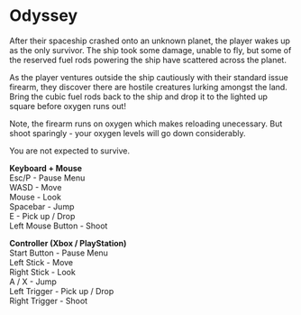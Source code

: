 # Odyssey
After their spaceship crashed onto an unknown planet, the player wakes up as the only survivor. The ship took some damage, unable to fly, but some of the reserved fuel rods powering the ship have scattered across the planet. 

As the player ventures outside the ship cautiously with their standard issue firearm, they discover there are hostile creatures lurking amongst the land. Bring the cubic fuel rods back to the ship and drop it to the lighted up square before oxygen runs out!

Note, the firearm runs on oxygen which makes reloading unecessary. But shoot sparingly - your oxygen levels will go down considerably.

You are not expected to survive.

**Keyboard + Mouse**  
Esc/P - Pause Menu  
WASD - Move  
Mouse - Look  
Spacebar - Jump  
E - Pick up / Drop  
Left Mouse Button - Shoot  

**Controller (Xbox / PlayStation)**  
Start Button - Pause Menu  
Left Stick - Move   
Right Stick - Look  
A / X - Jump  
Left Trigger - Pick up / Drop  
Right Trigger - Shoot  
